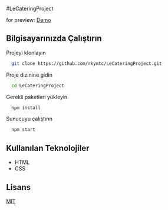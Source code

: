 
#LeCateringProject

for preview:
[Demo](https://rkymtc.github.io/LeCateringProject/)

## Bilgisayarınızda Çalıştırın

Projeyi klonlayın

```bash
  git clone https://github.com/rkymtc/LeCateringProject.git
```

Proje dizinine gidin

```bash
  cd LeCateringProject
```

Gerekli paketleri yükleyin

```bash
  npm install
```

Sunucuyu çalıştırın

```bash
  npm start
```

  
## Kullanılan Teknolojiler

- HTML
- CSS


  
## Lisans

[MIT](https://choosealicense.com/licenses/mit/)
